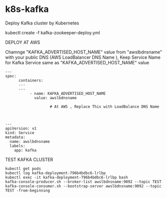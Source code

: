 # k8s-kafka
Deploy Kafka cluster by Kubernetes

kubectl create -f kafka-zookeeper-deploy.yml

DEPLOY AT AWS
    
   
   Chamnge "KAFKA_ADVERTISED_HOST_NAME" value from  "awslbdnsname" with your public DNS (AWS LoadBalancer DNS Name ),
   Keep Service Name for Kafka Service same as "KAFKA_ADVERTISED_HOST_NAME" value
    
    ---
    spec:
          containers:
          ---
          ---
               - name: KAFKA_ADVERTISED_HOST_NAME
                 value: awslbdnsname 
                 
                        # At AWS , Replace This with LoadBalance DNS Name
    
    
    
    ---
    apiVersion: v1
    kind: Service
    metadata:
      name: awslbdnsname
      labels:
        app: kafka


TEST KAFKA CLUSTER
    
    kubectl get pods
    kubectl log kafka-deployment-796b4bdbc6-lrlbp
    kubectl exec -it kafka-deployment-796b4bdbc6-lrlbp bash
    kafka-console-producer.sh --broker-list awslbdnsname:9092 --topic TEST
    kafka-console-consumer.sh --bootstrap-server awslbdnsname:9092 --topic TEST -from-beginning
